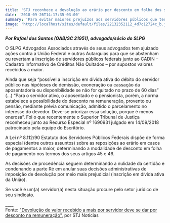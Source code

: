 ```yaml
---
title: 'STJ reconhece a devolução ao erário por desconto em folha dos servidores'
date: '2018-09-26T14:17:35-03:00'
summary: 'Para evitar maiores prejuízos aos servidores públicos que tenham de devolver ao erário valores recebidos indevidamente STJ reconhece "possibilidade do desconto na remuneração, provento ou pensão, mediante prévia comunicação, admitido o parcelamento no interesse do devedor" como preferível a inscrição em dívida ativa.'
image: 'http://localhost/sites/default/files/22132352112_4d7c12724c_b.jpg'
---
```


_**Por Rafael dos Santos (OAB/SC 21951), advogado/sócio do SLPG**_

O SLPG Advogados Associados através de seus advogados tem ajuizado ações contra a União Federal e outras Autarquias para que se abstenham ou revertam a inscrição de servidores públicos federais junto ao CADIN – Cadastro Informativo de Créditos Não Quitados – por supostos valores recebidos a maior.

Ainda que seja “possível a inscrição em dívida ativa do débito do servidor público nas hipóteses de demissão, exoneração ou cassação da aposentadoria ou disponibilidade se não for quitado no prazo de 60 dias” (...) “Para o servidor ativo, o aposentado e o pensionista, porém, a norma estabelece a possibilidade do desconto na remuneração, provento ou pensão, mediante prévia comunicação, admitido o parcelamento no interesse do devedor. Deve-se priorizar essa solução, porque é menos onerosa”. Foi o que recentemente o Superior Tribunal de Justiça reconheceu junto ao Recurso Especial nº 1690931 julgado em 14/09/2018 patrocinado pela equipe do Escritório.

A Lei nº 8.112/90 Estatuto dos Servidores Públicos Federais dispõe de forma especial (dentre outros assuntos) sobre as reposições ao erário em casos de pagamentos a maior, determinando a modalidade de desconto em folha de pagamento nos termos dos seus artigos 45 e 46.

As decisões de procedência seguem determinando a nulidade da certidão e condenando a parte Ré em anular suas decisões administrativas de imposição de devolução por meio mais prejudicial (inscrição em dívida ativa da União).

Se você é um(a) servidor(a) nesta situação procure pelo setor jurídico de seu sindicato.

\_\_\_\_  
Fonte: ["Devolução de valor recebido a mais por servidor deve se dar por desconto na remuneração"](http://www.stj.jus.br/sites/STJ/default/pt_BR/Comunica%C3%A7%C3%A3o/noticias/Not%C3%ADcias/Devolu%C3%A7%C3%A3o-de-valor-recebido-a-mais-por-servidor-deve-se-dar-por-desconto-na-remunera%C3%A7%C3%A3o), por STJ Notícias
